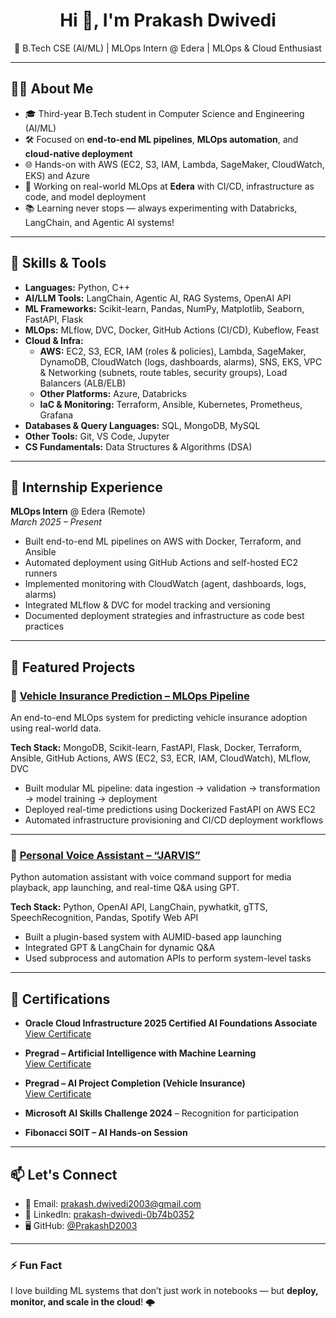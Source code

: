 <h1 align="center">Hi 👋, I'm Prakash Dwivedi</h1>

<p align="center">
  🚀 B.Tech CSE (AI/ML) | MLOps Intern @ Edera | MLOps & Cloud Enthusiast
</p>

---

## 👨‍💻 About Me

- 🎓 Third-year B.Tech student in Computer Science and Engineering (AI/ML)  
- 🛠️ Focused on **end-to-end ML pipelines**, **MLOps automation**, and **cloud-native deployment**
- 🌐 Hands-on with AWS (EC2, S3, IAM, Lambda, SageMaker, CloudWatch, EKS) and Azure
- 🧪 Working on real-world MLOps at **Edera** with CI/CD, infrastructure as code, and model deployment
- 📚 Learning never stops — always experimenting with Databricks, LangChain, and Agentic AI systems!

---

## 🚀 Skills & Tools

- **Languages:** Python, C++
- **AI/LLM Tools:** LangChain, Agentic AI, RAG Systems, OpenAI API
- **ML Frameworks:** Scikit-learn, Pandas, NumPy, Matplotlib, Seaborn, FastAPI, Flask
- **MLOps:** MLflow, DVC, Docker, GitHub Actions (CI/CD), Kubeflow, Feast
- **Cloud & Infra:**  
  - **AWS:** EC2, S3, ECR, IAM (roles & policies), Lambda, SageMaker, DynamoDB, CloudWatch (logs, dashboards, alarms), SNS, EKS, VPC & Networking (subnets, route tables, security groups), Load Balancers (ALB/ELB) 
  - **Other Platforms:** Azure, Databricks  
  - **IaC & Monitoring:** Terraform, Ansible, Kubernetes, Prometheus, Grafana  
- **Databases & Query Languages:** SQL, MongoDB, MySQL  
- **Other Tools:** Git, VS Code, Jupyter  
- **CS Fundamentals:** Data Structures & Algorithms (DSA)

---

## 💼 Internship Experience

**MLOps Intern** @ Edera (Remote)  
_March 2025 – Present_

- Built end-to-end ML pipelines on AWS with Docker, Terraform, and Ansible
- Automated deployment using GitHub Actions and self-hosted EC2 runners
- Implemented monitoring with CloudWatch (agent, dashboards, logs, alarms)
- Integrated MLflow & DVC for model tracking and versioning
- Documented deployment strategies and infrastructure as code best practices

---

## 📂 Featured Projects

### 🔧 [Vehicle Insurance Prediction – MLOps Pipeline](https://github.com/PrakashD2003/Vehicle-Insurance-Prediction-Mlops-Project)
An end-to-end MLOps system for predicting vehicle insurance adoption using real-world data.

**Tech Stack:** MongoDB, Scikit-learn, FastAPI, Flask, Docker, Terraform, Ansible, GitHub Actions, AWS (EC2, S3, ECR, IAM, CloudWatch), MLflow, DVC

- Built modular ML pipeline: data ingestion → validation → transformation → model training → deployment
- Deployed real-time predictions using Dockerized FastAPI on AWS EC2
- Automated infrastructure provisioning and CI/CD deployment workflows

---

### 🤖 [Personal Voice Assistant – “JARVIS”](https://github.com/PrakashD2003/Jarvice-Personal-Voice-Assistant)
Python automation assistant with voice command support for media playback, app launching, and real-time Q&A using GPT.

**Tech Stack:** Python, OpenAI API, LangChain, pywhatkit, gTTS, SpeechRecognition, Pandas, Spotify Web API  

- Built a plugin-based system with AUMID-based app launching  
- Integrated GPT & LangChain for dynamic Q&A  
- Used subprocess and automation APIs to perform system-level tasks  

---

## 🏅 Certifications

- **Oracle Cloud Infrastructure 2025 Certified AI Foundations Associate**  
  [View Certificate](https://catalog-education.oracle.com/ords/certview/sharebadge?id=D039486945A6846B2C0CD66E2A42D9FEFA6E351327715B4EB874B49143C9F9C3)

- **Pregrad – Artificial Intelligence with Machine Learning**  
  [View Certificate](https://cert.diceid.com/cid/LRfJlFxoXW)
  
- **Pregrad – AI Project Completion (Vehicle Insurance)**  
  [View Certificate](https://cert.diceid.com/cid/KHMiIN9xG8)

- **Microsoft AI Skills Challenge 2024** – Recognition for participation  
- **Fibonacci SOIT – AI Hands-on Session**

---

## 📫 Let's Connect

- 📧 Email: [prakash.dwivedi2003@gmail.com](mailto:prakash.dwivedi2003@gmail.com)  
- 💼 LinkedIn: [prakash-dwivedi-0b74b0352](https://www.linkedin.com/in/prakash-dwivedi-0b74b0352)  
- 🖥️ GitHub: [@PrakashD2003](https://github.com/PrakashD2003)

---

### ⚡ Fun Fact
I love building ML systems that don’t just work in notebooks — but **deploy, monitor, and scale in the cloud**! 🌩️
